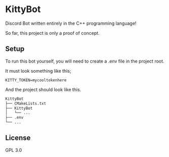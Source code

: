 # KittyBot

Discord Bot written entirely in the C++ programming language!

So far, this project is only a proof of concept.

## Setup
To run this bot yourself, you will need to create a .env file in the project root.

It must look something like this;
```env
KITTY_TOKEN=mycooltokenhere
```
And the project should look like this.
```bash
KittyBot
├── CMakeLists.txt
├── KittyBot
│   └── ...
├── .env
└── ...
```

## License
GPL 3.0
